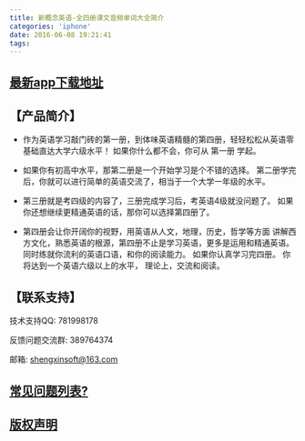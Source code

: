 ```yaml
---
title: 新概念英语-全四册课文音频单词大全简介
categories: 'iphone'
date: 2016-06-08 19:21:41
tags:
---
```


## [最新app下载地址](http://itunes.apple.com/cn/app/id1107498029?mt=8)

## 【产品简介】
* 作为英语学习敲门砖的第一册，到体味英语精髓的第四册，轻轻松松从英语零基础直达大学六级水平！
如果你什么都不会，你可从 第一册 学起。

* 如果你有初高中水平，那第二册是一个开始学习是个不错的选择。 
第二册学完后，你就可以进行简单的英语交流了，相当于一个大学一年级的水平。 

* 第三册就是考四级的内容了，三册完成学习后，考英语4级就没问题了。 
如果你还想继续更精通英语的话，那你可以选择第四册了。 

* 第四册会让你开阔你的视野，用英语从人文，地理，历史，哲学等方面 
讲解西方文化，熟悉英语的根源，第四册不止是学习英语，更多是运用和精通英语。同时练就你流利的英语口语，和你的阅读能力。 如果你认真学习完四册。 你将达到一个英语六级以上的水平， 理论上，交流和阅读。

<!-- more -->

## 【联系支持】

技术支持QQ: 781998178

反馈问题交流群: 389764374

邮箱: shengxinsoft@163.com


## [常见问题列表?](https://xiaomiyang.github.io/shengxinhelp.html)

## [版权声明](https://xiaomiyang.github.io/SXStatement.txt)